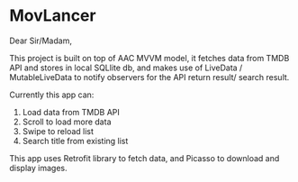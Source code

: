 # MovLancer

Dear Sir/Madam,

This project is built on top of AAC MVVM model, it fetches data from TMDB API and stores in local SQLlite db, and makes use of LiveData / MutableLiveData to notify observers for the API return result/ search result.

Currently this app can:
1. Load data from TMDB API
2. Scroll to load more data
3. Swipe to reload list
4. Search title from existing list

This app uses Retrofit library to fetch data, and Picasso to download and display images.